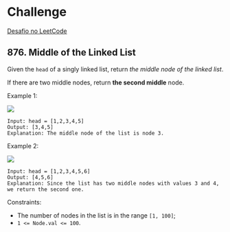 # Challenge

[Desafio no LeetCode](https://leetcode.com/problems/middle-of-the-linked-list/description/)

## 876. Middle of the Linked List

Given the `head` of a singly linked list, return _the middle node of the linked list_.

If there are two middle nodes, return **the second middle** node.

Example 1:

![](https://assets.leetcode.com/uploads/2021/07/23/lc-midlist1.jpg)

```
Input: head = [1,2,3,4,5]
Output: [3,4,5]
Explanation: The middle node of the list is node 3.
```

Example 2:

![](https://assets.leetcode.com/uploads/2021/07/23/lc-midlist2.jpg)

```
Input: head = [1,2,3,4,5,6]
Output: [4,5,6]
Explanation: Since the list has two middle nodes with values 3 and 4, we return the second one.
```

Constraints:

- The number of nodes in the list is in the range `[1, 100]`;
- `1 <= Node.val <= 100`.
